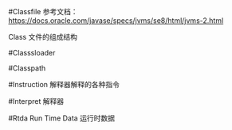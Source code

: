 #Classfile
参考文档：https://docs.oracle.com/javase/specs/jvms/se8/html/jvms-2.html

Class 文件的组成结构

#Classsloader


#Classpath


#Instruction
解释器解释的各种指令


#Interpret
解释器


#Rtda
Run Time Data
运行时数据



